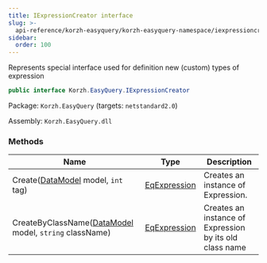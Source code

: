 ```yaml
---
title: IExpressionCreator interface
slug: >-
  api-reference/korzh-easyquery/korzh-easyquery-namespace/iexpressioncreator-interface
sidebar:
  order: 100
---
```


Represents special interface used for definition new (custom) types of expression
```csharp
public interface Korzh.EasyQuery.IExpressionCreator

```
Package: `Korzh.EasyQuery` (targets: `netstandard2.0`)

Assembly: `Korzh.EasyQuery.dll`

### Methods

| Name | Type | Description | 
| --- | --- | --- | 
| Create([DataModel](///////////////easyquery/docs/api-reference/korzh-easyquery/korzh-easyquery-namespace/datamodel-class) model, `int` tag) | [EqExpression](///////////////easyquery/docs/api-reference/korzh-easyquery/korzh-easyquery-namespace/eqexpression-class) | Creates an instance of Expression. | 
| CreateByClassName([DataModel](///////////////easyquery/docs/api-reference/korzh-easyquery/korzh-easyquery-namespace/datamodel-class) model, `string` className) | [EqExpression](///////////////easyquery/docs/api-reference/korzh-easyquery/korzh-easyquery-namespace/eqexpression-class) | Creates an instance of Expression by its old class name |

